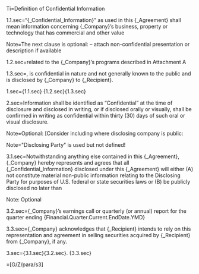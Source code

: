 Ti=Definition of Confidential Information

1.1.sec=“{_Confidential_Information}” as used in this {_Agreement} shall mean information concerning {_Company}’s business, property or technology that has commercial and other value

Note=The next clause is optional:  – attach non-confidential presentation or description if available

1.2.sec=related to the {_Company}’s programs described in Attachment A

1.3.sec=, is confidential in nature and not generally known to the public and is disclosed by {_Company} to {_Recipient}.

1.sec={1.1.sec} {1.2.sec}{1.3.sec}

2.sec=Information shall be identified as “Confidential” at the time of disclosure and disclosed in writing, or if disclosed orally or visually, shall be confirmed in writing as confidential within thirty (30) days of such oral or visual disclosure.

Note=Optional: [Consider including where disclosing company is public:

Note="Disclosing Party" is used but not defined!

3.1.sec=Notwithstanding anything else contained in this {_Agreement},  {_Company} hereby represents and agrees that all {_Confidential_Information} disclosed under this {_Agreement} will either (A) not constitute material non-public information relating to the Disclosing Party for purposes of U.S. federal or state securities laws or (B) be publicly disclosed no later than

Note: Optional

3.2.sec={_Company}’s earnings call or quarterly (or annual) report for the quarter ending {Financial.Quarter.Current.EndDate.YMD}

3.3.sec={_Company} acknowledges that {_Recipient} intends to rely on this representation and agreement in selling securities acquired by {_Recipient} from {_Company}, if any.

3.sec={3.1.sec}{3.2.sec}. {3.3.sec}

=[G/Z/para/s3]
